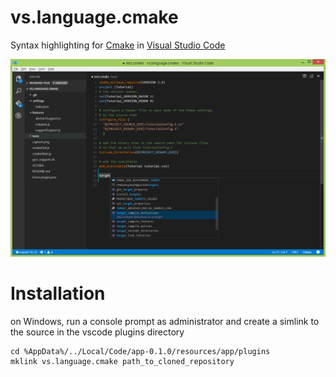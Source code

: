 # vs.language.cmake

Syntax highlighting for [Cmake](http://www.cmake.org/) in [Visual Studio Code](https://code.visualstudio.com/)

![Screenshot](capture.png)

# Installation 
on Windows, run a console prompt as administrator and create a simlink to the source in the vscode plugins directory

```
cd %AppData%/../Local/Code/app-0.1.0/resources/app/plugins
mklink vs.language.cmake path_to_cloned_repository
```


